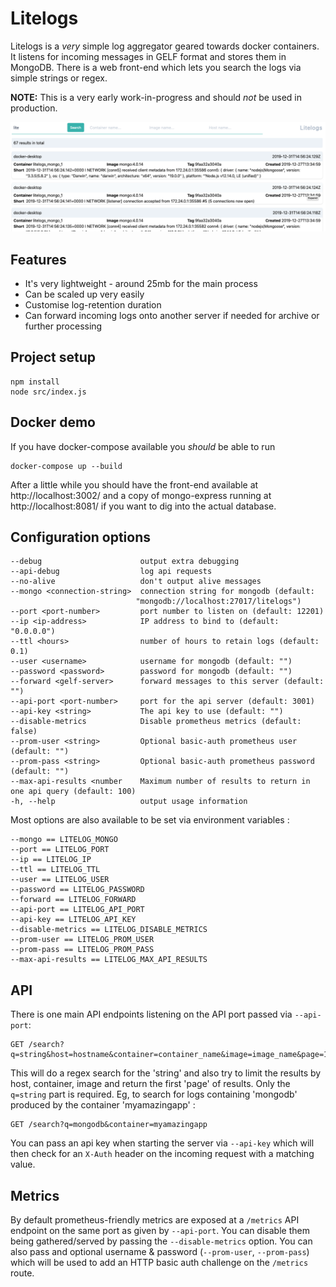 # Litelogs

Litelogs is a _very_ simple log aggregator geared towards docker containers.  It listens for incoming messages in GELF format and stores
them in MongoDB.  There is a web front-end which lets you search the logs via simple strings or regex.

__NOTE:__ This is a very early work-in-progress and should _not_ be used in production.

![Screenshot of litelogs](./screenshot/litelogs.png)

## Features

* It's very lightweight - around 25mb for the main process
* Can be scaled up very easily
* Customise log-retention duration
* Can forward incoming logs onto another server if needed for archive or further processing

## Project setup
```
npm install
node src/index.js
```

## Docker demo

If you have docker-compose available you _should_ be able to run

```
docker-compose up --build
```
After a little while you should have the front-end available at http://localhost:3002/ and a copy of mongo-express running at http://localhost:8081/ if you want to dig into the actual database.

## Configuration options

```
--debug                      output extra debugging
--api-debug                  log api requests
--no-alive                   don't output alive messages
--mongo <connection-string>  connection string for mongodb (default:
                            "mongodb://localhost:27017/litelogs")
--port <port-number>         port number to listen on (default: 12201)
--ip <ip-address>            IP address to bind to (default: "0.0.0.0")
--ttl <hours>                number of hours to retain logs (default: 0.1)
--user <username>            username for mongodb (default: "")
--password <password>        password for mongodb (default: "")
--forward <gelf-server>      forward messages to this server (default: "")
--api-port <port-number>     port for the api server (default: 3001)
--api-key <string>           The api key to use (default: "")
--disable-metrics            Disable prometheus metrics (default: false)
--prom-user <string>         Optional basic-auth prometheus user (default: "")
--prom-pass <string>         Optional basic-auth prometheus password (default: "")
--max-api-results <number    Maximum number of results to return in one api query (default: 100)
-h, --help                   output usage information
```
Most options are also available to be set via environment variables :
```
--mongo == LITELOG_MONGO
--port == LITELOG_PORT
--ip == LITELOG_IP
--ttl == LITELOG_TTL
--user == LITELOG_USER
--password == LITELOG_PASSWORD
--forward == LITELOG_FORWARD
--api-port == LITELOG_API_PORT
--api-key == LITELOG_API_KEY
--disable-metrics == LITELOG_DISABLE_METRICS
--prom-user == LITELOG_PROM_USER
--prom-pass == LITELOG_PROM_PASS
--max-api-results == LITELOG_MAX_API_RESULTS
```

## API

There is one main API endpoints listening on the API port passed via `--api-port`:
```
GET /search?q=string&host=hostname&container=container_name&image=image_name&page=1
```
This will do a regex search for the 'string' and also try to limit the results by host, container, image and return the first 'page' of results. Only the `q=string` part is required.  Eg, to search for logs containing 'mongodb' produced by the container 'myamazingapp' :
```
GET /search?q=mongodb&container=myamazingapp
```
You can pass an api key when starting the server via `--api-key` which will then check for an `X-Auth` header on the incoming request with a matching value.

## Metrics

By default prometheus-friendly metrics are exposed at a `/metrics` API endpoint on the same port as given by `--api-port`.  You can disable them being gathered/served by passing the `--disable-metrics` option.  You can also pass and optional username & password (`--prom-user`, `--prom-pass`) which will be used to add an HTTP basic auth challenge on the `/metrics` route.
